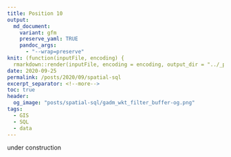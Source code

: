 ```yaml
---
title: Position 10
output:
  md_document:
    variant: gfm
    preserve_yaml: TRUE
    pandoc_args: 
      - "--wrap=preserve"
knit: (function(inputFile, encoding) {
  rmarkdown::render(inputFile, encoding = encoding, output_dir = "../_posts") })
date: 2020-09-25
permalink: /posts/2020/09/spatial-sql
excerpt_separator: <!--more-->
toc: true
header: 
  og_image: "posts/spatial-sql/gadm_wkt_filter_buffer-og.png"
tags:
  - GIS
  - SQL
  - data
---
```



under construction

<!--more-->

